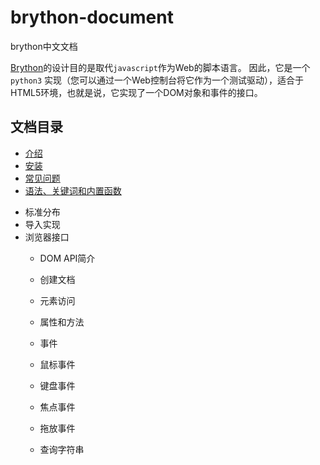# brython-document

brython中文文档

[Brython](http://www.brython.info)的设计目的是取代`javascript`作为Web的脚本语言。
因此，它是一个`python3` 实现（您可以通过一个Web控制台将它作为一个测试驱动），适合于HTML5环境，也就是说，它实现了一个DOM对象和事件的接口。 

## 文档目录

+ [介绍](https://github.com/SHI1992/brython-document/blob/master/%E4%BB%8B%E7%BB%8D.md)
+ [安装](https://github.com/SHI1992/brython-document/blob/master/%E5%AE%89%E8%A3%85.md)
+ [常见问题](https://github.com/SHI1992/brython-document/blob/master/%E5%B8%B8%E8%A7%81%E9%97%AE%E9%A2%98.md)
+ [语法、关键词和内置函数](https://github.com/SHI1992/brython-document/blob/master/%E8%AF%AD%E6%B3%95%EF%BC%8C%E5%85%B3%E9%94%AE%E8%AF%8D%E5%92%8C%E5%86%85%E7%BD%AE%E5%87%BD%E6%95%B0.md)

* 标准分布
* 导入实现
* 浏览器接口
  * DOM API简介
  * 创建文档
  * 元素访问
  * 属性和方法

  * 事件
  * 鼠标事件
  * 键盘事件
  * 焦点事件
  * 拖放事件

  * 查询字符串

